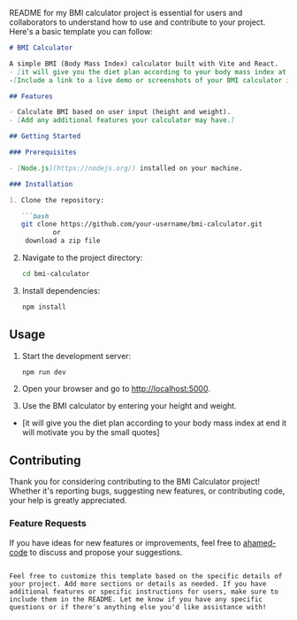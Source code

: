   README for my BMI calculator project is essential for users and collaborators to understand how to use and contribute to your project. Here's a basic template you can follow:

```markdown
# BMI Calculator

A simple BMI (Body Mass Index) calculator built with Vite and React.
- [it will give you the diet plan according to your body mass index at end it will motivate you by the small quotes]
-[Include a link to a live demo or screenshots of your BMI calculator in action.]

## Features

- Calculate BMI based on user input (height and weight).
- [Add any additional features your calculator may have.]

## Getting Started

### Prerequisites

- [Node.js](https://nodejs.org/) installed on your machine.

### Installation

1. Clone the repository:

   ```bash
   git clone https://github.com/your-username/bmi-calculator.git
           or 
    download a zip file 
   ```

2. Navigate to the project directory:

   ```bash
   cd bmi-calculator
   ```

3. Install dependencies:

   ```bash
   npm install
   ```

## Usage

1. Start the development server:

   ```bash
   npm run dev
   ```

2. Open your browser and go to [http://localhost:5000](http://localhost:3000).

3. Use the BMI calculator by entering your height and weight.
- [it will give you the diet plan according to your body mass index at end it will motivate you by the small quotes]

 

 

## Contributing

Thank you for considering contributing to the BMI Calculator project! Whether it's reporting bugs, suggesting new features, or contributing code, your help is greatly appreciated.

 
### Feature Requests

If you have ideas for new features or improvements, feel free to [ahamed-code](https://github.com/ahamed-code/bmi-calculator/issues) to discuss and propose your suggestions.

 

 

 
```

Feel free to customize this template based on the specific details of your project. Add more sections or details as needed. If you have additional features or specific instructions for users, make sure to include them in the README. Let me know if you have any specific questions or if there's anything else you'd like assistance with!